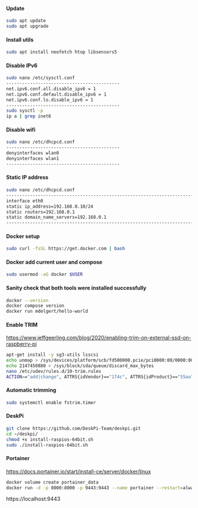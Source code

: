 #### Update
```bash
sudo apt update
sudo apt upgrade
```

#### Install utils
```bash
sudo apt install neofetch htop libsensors5
```

#### Disable IPv6
```bash
sudo nano /etc/sysctl.conf
-------------------------------------------
net.ipv6.conf.all.disable_ipv6 = 1
net.ipv6.conf.default.disable_ipv6 = 1
net.ipv6.conf.lo.disable_ipv6 = 1
-------------------------------------------
sudo sysctl -p
ip a | grep inet6
```

#### Disable wifi
```bash
sudo nano /etc/dhcpcd.conf
-------------------------------------------
denyinterfaces wlan0
denyinterfaces wlan1
-------------------------------------------
```

#### Static IP address
```bash
sudo nano /etc/dhcpcd.conf
-------------------------------------------------------------------------------------------------
interface eth0
static ip_address=192.168.0.10/24
static routers=192.168.0.1
static domain_name_servers=192.168.0.1
-------------------------------------------------------------------------------------------------
```
#### Docker setup
```bash
sudo curl -fsSL https://get.docker.com | bash
```

#### Docker add current user and compose
```bash
sudo usermod -aG docker $USER
```

#### Sanity check that both tools were installed successfully
```bash
docker --version
docker compose version
docker run mdelgert/hello-world
```

#### Enable TRIM
https://www.jeffgeerling.com/blog/2020/enabling-trim-on-external-ssd-on-raspberry-pi

```bash
apt-get install -y sg3-utils lsscsi
echo unmap > /sys/devices/platform/scb/fd500000.pcie/pci0000:00/0000:00:00.0/0000:01:00.0/usb2/2-1/2-1:1.0/host0/target0:0:0/0:0:0:0/scsi_disk/0:0:0:0/provisioning_mode
echo 2147450880 > /sys/block/sda/queue/discard_max_bytes
nano /etc/udev/rules.d/10-trim.rules
ACTION=="add|change", ATTRS{idVendor}=="174c", ATTRS{idProduct}=="55aa", SUBSYSTEM=="scsi_disk", ATTR{provisioning_mode}="unmap"
```
#### Automatic trimming
```bash
sudo systemctl enable fstrim.timer
```

#### DeskPi
```bash
git clone https://github.com/DeskPi-Team/deskpi.git
cd ~/deskpi/
chmod +x install-raspios-64bit.sh
sudo ./install-raspios-64bit.sh
```

#### Portainer
https://docs.portainer.io/start/install-ce/server/docker/linux
```bash
docker volume create portainer_data
docker run -d -p 8000:8000 -p 9443:9443 --name portainer --restart=always -v /var/run/docker.sock:/var/run/docker.sock -v portainer_data:/data portainer/portainer-ce:latest
```
https://localhost:9443